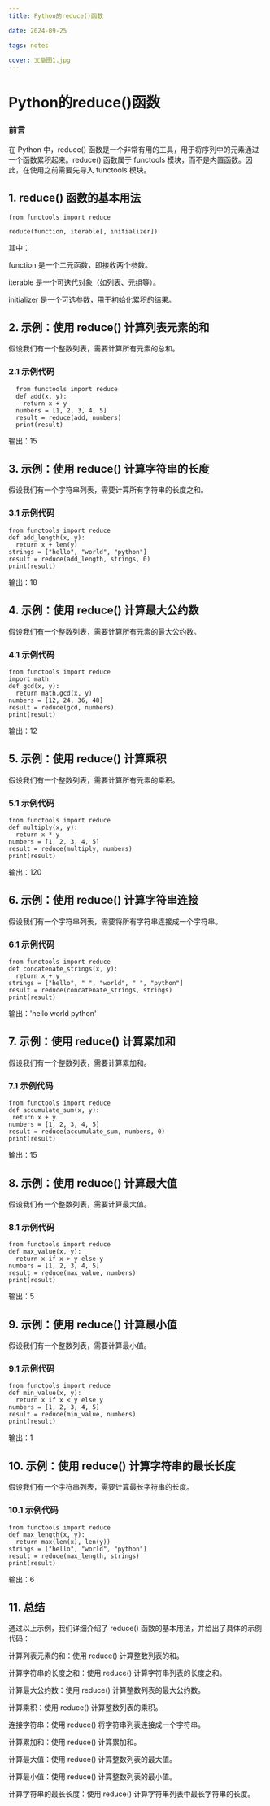 ```yaml
---
title: Python的reduce()函数

date: 2024-09-25

tags: notes

cover: 文章图1.jpg
---
```


# Python的reduce()函数
  
  ### 前言

  在 Python 中，reduce() 函数是一个非常有用的工具，用于将序列中的元素通过一个函数累积起来。reduce() 函数属于 functools 模块，而不是内置函数。因此，在使用之前需要先导入 functools 模块。

  ## 1. reduce() 函数的基本用法

    from functools import reduce

    reduce(function, iterable[, initializer])

  其中：

function 是一个二元函数，即接收两个参数。

iterable 是一个可迭代对象（如列表、元组等）。

initializer 是一个可选参数，用于初始化累积的结果。‍

  ## 2. 示例：使用 reduce() 计算列表元素的和
  假设我们有一个整数列表，需要计算所有元素的总和。

  ### 2.1 示例代码
      from functools import reduce
      def add(x, y):
        return x + y
      numbers = [1, 2, 3, 4, 5]
      result = reduce(add, numbers)
      print(result)
输出：15

## 3. 示例：使用 reduce() 计算字符串的长度

假设我们有一个字符串列表，需要计算所有字符串的长度之和。

### 3.1 示例代码
    from functools import reduce
    def add_length(x, y):
      return x + len(y)
    strings = ["hello", "world", "python"]
    result = reduce(add_length, strings, 0)
    print(result) 
输出：18

## 4. 示例：使用 reduce() 计算最大公约数

假设我们有一个整数列表，需要计算所有元素的最大公约数。

### 4.1 示例代码
    from functools import reduce
    import math
    def gcd(x, y):
      return math.gcd(x, y)
    numbers = [12, 24, 36, 48]
    result = reduce(gcd, numbers)
    print(result)
输出：12
## 5. 示例：使用 reduce() 计算乘积

假设我们有一个整数列表，需要计算所有元素的乘积。

### 5.1 示例代码

    from functools import reduce
    def multiply(x, y):
      return x * y
    numbers = [1, 2, 3, 4, 5]
    result = reduce(multiply, numbers)
    print(result)
 输出：120
## 6. 示例：使用 reduce() 计算字符串连接

假设我们有一个字符串列表，需要将所有字符串连接成一个字符串。

### 6.1 示例代码

    from functools import reduce
    def concatenate_strings(x, y):
      return x + y
    strings = ["hello", " ", "world", " ", "python"]
    result = reduce(concatenate_strings, strings)
    print(result)
输出：'hello world python'
## 7. 示例：使用 reduce() 计算累加和

假设我们有一个整数列表，需要计算累加和。

### 7.1 示例代码

    from functools import reduce
    def accumulate_sum(x, y):
     return x + y
    numbers = [1, 2, 3, 4, 5]
    result = reduce(accumulate_sum, numbers, 0)
    print(result)
输出：15
## 8. 示例：使用 reduce() 计算最大值

假设我们有一个整数列表，需要计算最大值。

### 8.1 示例代码

    from functools import reduce
    def max_value(x, y):
      return x if x > y else y
    numbers = [1, 2, 3, 4, 5]
    result = reduce(max_value, numbers)
    print(result)  
输出：5
## 9. 示例：使用 reduce() 计算最小值

假设我们有一个整数列表，需要计算最小值。

### 9.1 示例代码

    from functools import reduce
    def min_value(x, y):
      return x if x < y else y
    numbers = [1, 2, 3, 4, 5]
    result = reduce(min_value, numbers)
    print(result)  
输出：1
## 10. 示例：使用 reduce() 计算字符串的最长长度

假设我们有一个字符串列表，需要计算最长字符串的长度。

### 10.1 示例代码

    from functools import reduce
    def max_length(x, y):
      return max(len(x), len(y))
    strings = ["hello", "world", "python"]
    result = reduce(max_length, strings)
    print(result)  
输出：6
## 11. 总结

通过以上示例，我们详细介绍了 reduce() 函数的基本用法，并给出了具体的示例代码：

计算列表元素的和：使用 reduce() 计算整数列表的和。

计算字符串的长度之和：使用 reduce() 计算字符串列表的长度之和。

计算最大公约数：使用 reduce() 计算整数列表的最大公约数。

计算乘积：使用 reduce() 计算整数列表的乘积。

连接字符串：使用 reduce() 将字符串列表连接成一个字符串。

计算累加和：使用 reduce() 计算累加和。

计算最大值：使用 reduce() 计算整数列表的最大值。

计算最小值：使用 reduce() 计算整数列表的最小值。

计算字符串的最长长度：使用 reduce() 计算字符串列表中最长字符串的长度。